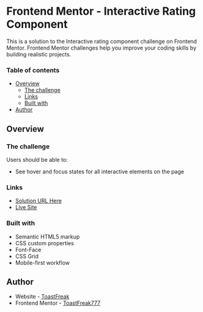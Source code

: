 # Frontend Mentor - Interactive Rating Component

This is a solution to the Interactive rating component challenge on Frontend Mentor. Frontend Mentor challenges help you improve your coding skills by building realistic projects.

### Table of contents

- [Overview](#overview)
  - [The challenge](#the-challenge)
  - [Links](#links)
  - [Built with](#built-with)
- [Author](#author)

## Overview

### The challenge

Users should be able to:

- See hover and focus states for all interactive elements on the page

### Links

- [Solution URL Here](https://github.com/ToastFreak777/Frontend-Mentor/tree/interactive-rating-component-main?tab=readme-ov-file)
- [Live Site](https://toastfreak777.github.io/Frontend-Mentor/interactive-rating-component-main/)

### Built with

- Semantic HTML5 markup
- CSS custom properties
- Font-Face
- CSS Grid
- Mobile-first workflow

## Author

- Website - [ToastFreak](https://github.com/ToastFreak777)
- Frontend Mentor - [ToastFreak777](https://www.frontendmentor.io/profile/ToastFreak777)
